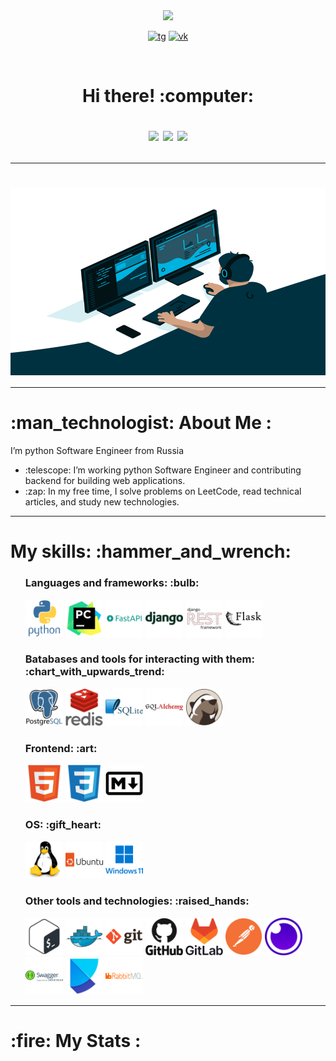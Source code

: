 <div id="header" align="center">
  <img src="https://media.giphy.com/media/M9gbBd9nbDrOTu1Mqx/giphy.gif" width="100"/>
</div>

<div align="center" id="badges">
    <p>
        <a href="https://t.me/sergei_rusanow"> <img src="https://img.shields.io/badge/Telegram-2CA5E0?style=for-the-badge&logo=telegram&logoColor=white" alt="tg"></a> 
        <a href="https://vk.com/i_am_rock_32"> <img src="https://img.shields.io/badge/вконтакте-%232E87FB.svg?&style=for-the-badge&logo=vk&logoColor=white" alt="vk"></a>
    </p>
</div>

<div align="center">
    <img src="https://komarev.com/ghpvc/?username=SergeyRusanovv&style=flat-square&color=blue" alt=""/>
</div>

<h1 align="center">
   Hi there! :computer:
    <p>
        <img src="https://media.giphy.com/media/hvRJCLFzcasrR4ia7z/giphy.gif" width="30px"/>
        <img src="https://media.giphy.com/media/hvRJCLFzcasrR4ia7z/giphy.gif" width="30px"/>
        <img src="https://media.giphy.com/media/hvRJCLFzcasrR4ia7z/giphy.gif" width="30px"/>
    </p>
</h1>

---

<h1 align="center">
    <img align="center" alt="Coding" width="600" height="300" src="assets/code.gif">
</h1>

---

<h1 align="left"> :man_technologist: About Me : </h1>
    <p align="left">I’m python Software Engineer from Russia</p>
    <ul align="left">
      <li>:telescope: I’m working python Software Engineer and contributing backend for building web applications.</li>
      <li>:zap: In my free time, I solve problems on LeetCode, read technical articles, and study new technologies.</li>
    </ul>

---

<h1 align="left"> My skills: :hammer_and_wrench:</h1>
<ul>
    <h3 align="left">Languages and frameworks: :bulb:</h3>
    <li style="list-style-type: none;">
        <img src="assets/python-original-wordmark.svg" width="60" height="60">
        <img src="assets/pycharm-original.svg" width="60" height="60">
        <img src="assets/fastapi-original-wordmark.svg" width="60" height="60">
        <img src="assets/django-plain-wordmark.svg" width="60" height="60">
        <img src="assets/djangorest-original.svg" width="60" height="60">
        <img src="assets/flask-original-wordmark.svg" width="60" height="60">
    </li>
    <h3 align="left">Вatabases and tools for interacting with them: :chart_with_upwards_trend:</h3>
    <li style="list-style-type: none;">
        <img src="assets/postgresql-original-wordmark.svg" width="60" height="60">
        <img src="assets/redis-original-wordmark.svg" width="60" height="60">
        <img src="assets/sqlite-original-wordmark.svg" width="60" height="60">
        <img src="assets/sqlalchemy-original-wordmark.svg" width="60" height="60">
        <img src="assets/dbeaver-original.svg" width="60" height="60">
   </li>
    <h3 align="left">Frontend: :art: </h3>
    <li style="list-style-type: none;">
        <img src="assets/html5-original.svg" width="60" height="60">
        <img src="assets/css3-original.svg" width="60" height="60">
        <img src="assets/markdown-original.svg" width="60" height="60">
    </li>
    <h3 align="left">OS: :gift_heart:</h3>
    <li style="list-style-type: none;">
        <img src="assets/linux-original.svg" width="60" height="60">
        <img src="assets/ubuntu-original-wordmark.svg" width="60" height="60">
        <img src="assets/windows11-original-wordmark.svg" width="60" height="60">
    </li>
    <h3 align="left">Other tools and technologies: :raised_hands:</h3>
    <li style="list-style-type: none;">
        <img src="assets/bash-plain.svg" width="60" height="60">
        <img src="assets/docker-original.svg" width="60" height="60">
        <img src="assets/git-original-wordmark.svg" width="60" height="60">
        <img src="assets/github-original-wordmark.svg" width="60" height="60">
        <img src="assets/gitlab-original-wordmark.svg" width="60" height="60">
        <img src="assets/postman-original.svg" width="60" height="60">
        <img src="assets/insomnia-original.svg" width="60" height="60">
        <img src="assets/swagger-original-wordmark.svg" width="60" height="60">
        <img src="assets/poetry-original.svg" width="60" height="60">
        <img src="assets/rabbitmq-original-wordmark.svg" width="60" height="60"> 
    </li>
</ul>

---

<h1> :fire: My Stats :</h1>
<!-- <p>[![GitHub Streak](https://github-readme-streak-stats.herokuapp.com?user=SergeyRusanovv&theme=codestackr&hide_border=true&date_format=M%20j%5B%2C%20Y%5D)](https://git.io/streak-stats)</p>
<p>[![Top Langs](https://github-readme-stats.vercel.app/api/top-langs/?username=SergeyRusanovv)](https://github.com/anuraghazra/github-readme-stats)</p> -->

<div id="stat" align="center">
    <img src="https://github-profile-summary-cards.vercel.app/api/cards/profile-details?username=SergeyRusanovv&theme=github_dark" alt=""/>
    <img src="https://github-profile-summary-cards.vercel.app/api/cards/most-commit-language?username=SergeyRusanovv&theme=github_dark" alt=""/>
     <img src="https://github-profile-summary-cards.vercel.app/api/cards/stats?username=SergeyRusanovv&theme=github_dark" alt=""/>
</div>

